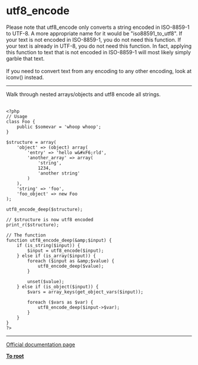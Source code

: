 # utf8_encode



Please note that utf8_encode only converts a string encoded in ISO-8859-1 to UTF-8. A more appropriate name for it would be "iso88591_to_utf8". If your text is not encoded in  ISO-8859-1, you do not need this function. If your text is already in UTF-8, you do not need this function. In fact, applying this function to text that is not encoded in ISO-8859-1 will most likely simply garble that text.<br><br>If you need to convert text from any encoding to any other encoding, look at iconv() instead.  

---

Walk through nested arrays/objects and utf8 encode all strings.<br><br>

```
<?php
// Usage
class Foo {
    public $somevar = 'whoop whoop';
}

$structure = array(
    'object' => (object) array(
        'entry' => 'hello w&#xF6;rld',
        'another_array' => array(
            'string',
            1234,
            'another string'
        )
    ),
    'string' => 'foo',
    'foo_object' => new Foo
);

utf8_encode_deep($structure);

// $structure is now utf8 encoded
print_r($structure);

// The function
function utf8_encode_deep(&amp;$input) {
    if (is_string($input)) {
        $input = utf8_encode($input);
    } else if (is_array($input)) {
        foreach ($input as &amp;$value) {
            utf8_encode_deep($value);
        }

        unset($value);
    } else if (is_object($input)) {
        $vars = array_keys(get_object_vars($input));

        foreach ($vars as $var) {
            utf8_encode_deep($input->$var);
        }
    }
}
?>
```
  

---

[Official documentation page](https://www.php.net/manual/en/function.utf8-encode.php)

**[To root](/README.md)**